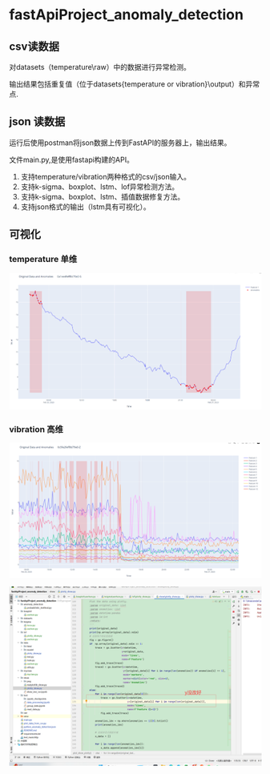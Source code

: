 # fastApiProject_anomaly_detection
##  csv读数据
对datasets（temperature\raw）中的数据进行异常检测。

输出结果包括重复值（位于datasets\{temperature or vibration}\output）和异常点.

## json 读数据
运行后使用postman将json数据上传到FastAPI的服务器上，输出结果。

文件main.py,是使用fastapi构建的API。

1. 支持temperature/vibration两种格式的csv/json输入。
2. 支持k-sigma、boxplot、lstm、lof异常检测方法。
3. 支持k-sigma、boxplot、lstm、插值数据修复方法。 
4. 支持json格式的输出（lstm具有可视化）。
## 可视化
### temperature 单维
![img.png](show/png/temperature_show.png)
### vibration 高维
![img.png](show/png/vibration.png)

![img.png](img.png)